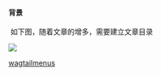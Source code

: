 #### 背景

​	如下图，随着文章的增多，需要建立文章目录

![](https://i.loli.net/2019/07/11/5d26a949b253d61767.jpg)

[wagtailmenus](<https://wagtailmenus.readthedocs.io/en/stable/installation.html>)

